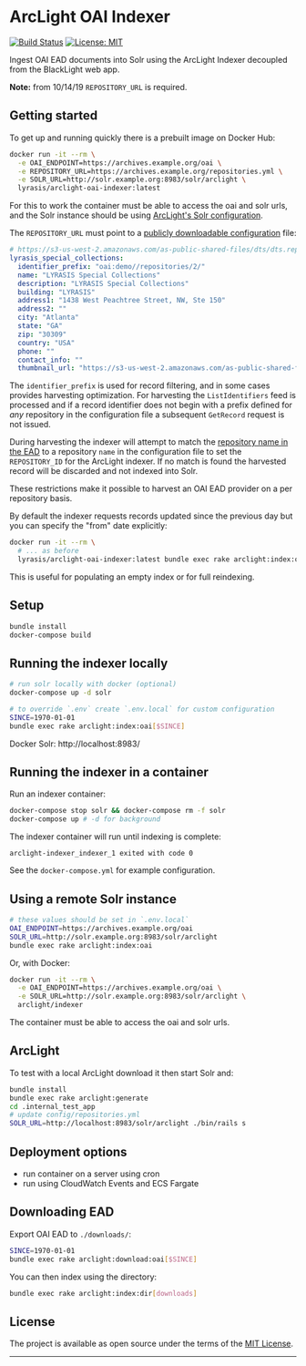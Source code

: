 # ArcLight OAI Indexer

[![Build Status](https://travis-ci.org/lyrasis/arclight-oai-indexer.svg?branch=master)](https://travis-ci.org/lyrasis/arclight-oai-indexer) [![License: MIT](https://img.shields.io/badge/license-MIT-blue.svg)](http://opensource.org/licenses/MIT)

Ingest OAI EAD documents into Solr using the ArcLight Indexer decoupled from the
BlackLight web app.

**Note:** from 10/14/19 `REPOSITORY_URL` is required.

## Getting started

To get up and running quickly there is a prebuilt image on Docker Hub:

```bash
docker run -it --rm \
  -e OAI_ENDPOINT=https://archives.example.org/oai \
  -e REPOSITORY_URL=https://archives.example.org/repositories.yml \
  -e SOLR_URL=http://solr.example.org:8983/solr/arclight \
  lyrasis/arclight-oai-indexer:latest
```

For this to work the container must be able to access the oai and solr urls, and
the Solr instance should be using [ArcLight's Solr configuration](https://github.com/sul-dlss/arclight/tree/master/solr/conf).

The `REPOSITORY_URL` must point to a [publicly downloadable configuration](https://github.com/projectblacklight/arclight/blob/master/spec/fixtures/config/repositories.yml) file:

```yml
# https://s3-us-west-2.amazonaws.com/as-public-shared-files/dts/dts.repo.yml
lyrasis_special_collections:
  identifier_prefix: "oai:demo//repositories/2/"
  name: "LYRASIS Special Collections"
  description: "LYRASIS Special Collections"
  building: "LYRASIS"
  address1: "1438 West Peachtree Street, NW, Ste 150"
  address2: ""
  city: "Atlanta"
  state: "GA"
  zip: "30309"
  country: "USA"
  phone: ""
  contact_info: ""
  thumbnail_url: "https://s3-us-west-2.amazonaws.com/as-public-shared-files/dts/dts.logo.png"
```

The `identifier_prefix` is used for record filtering, and in some cases provides
harvesting optimization. For harvesting the `ListIdentifiers` feed is processed
and if a record identifier does not begin with a prefix defined for _any_ repository
in the configuration file a subsequent `GetRecord` request is not issued.

During harvesting the indexer will attempt to match the
[repository name in the EAD](https://github.com/lyrasis/arclight-oai-indexer/blob/master/lib/oai/utils.rb#L8)
to a repository `name` in the configuration file to set the `REPOSITORY_ID` for
the ArcLight indexer. If no match is found the harvested record will be discarded
and not indexed into Solr.

These restrictions make it possible to harvest an OAI EAD provider on a per
repository basis.

By default the indexer requests records updated since the previous day but you
can specify the "from" date explicitly:

```bash
docker run -it --rm \
  # ... as before
  lyrasis/arclight-oai-indexer:latest bundle exec rake arclight:index:oai[1970-01-01]
```

This is useful for populating an empty index or for full reindexing.

## Setup

```bash
bundle install
docker-compose build
```

## Running the indexer locally

```bash
# run solr locally with docker (optional)
docker-compose up -d solr

# to override `.env` create `.env.local` for custom configuration
SINCE=1970-01-01
bundle exec rake arclight:index:oai[$SINCE]
```

Docker Solr: http://localhost:8983/

## Running the indexer in a container

Run an indexer container:

```bash
docker-compose stop solr && docker-compose rm -f solr
docker-compose up # -d for background
```

The indexer container will run until indexing is complete:

`arclight-indexer_indexer_1 exited with code 0`

See the `docker-compose.yml` for example configuration.

## Using a remote Solr instance

```bash
# these values should be set in `.env.local`
OAI_ENDPOINT=https://archives.example.org/oai
SOLR_URL=http://solr.example.org:8983/solr/arclight
bundle exec rake arclight:index:oai
```

Or, with Docker:

```bash
docker run -it --rm \
  -e OAI_ENDPOINT=https://archives.example.org/oai \
  -e SOLR_URL=http://solr.example.org:8983/solr/arclight \
  arclight/indexer
```

The container must be able to access the oai and solr urls.

## ArcLight

To test with a local ArcLight download it then start Solr and:

```bash
bundle install
bundle exec rake arclight:generate
cd .internal_test_app
# update config/repositories.yml
SOLR_URL=http://localhost:8983/solr/arclight ./bin/rails s
```

## Deployment options

- run container on a server using cron
- run using CloudWatch Events and ECS Fargate

## Downloading EAD

Export OAI EAD to `./downloads/`:

```bash
SINCE=1970-01-01
bundle exec rake arclight:download:oai[$SINCE]
```

You can then index using the directory:

```bash
bundle exec rake arclight:index:dir[downloads]
```

## License

The project is available as open source under the terms of the [MIT License](http://opensource.org/licenses/MIT).

---
